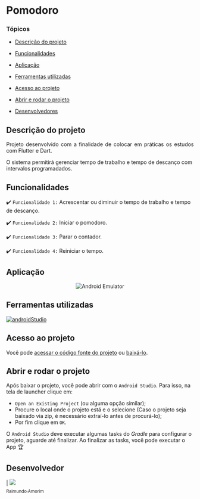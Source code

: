 # Pomodoro

### Tópicos 

- [Descrição do projeto](#descrição-do-projeto)

- [Funcionalidades](#funcionalidades)

- [Aplicação](#aplicação)

- [Ferramentas utilizadas](#ferramentas-utilizadas)

- [Acesso ao projeto](#acesso-ao-projeto)

- [Abrir e rodar o projeto](#abrir-e-rodar-o-projeto)

- [Desenvolvedores](#desenvolvedores)


## Descrição do projeto 

<p align="justify">
 Projeto desenvolvido com a finalidade de colocar em práticas os estudos com Flutter e Dart.

O sistema permitirá gerenciar tempo de trabalho e tempo de descanço com intervalos programadados.


## Funcionalidades

:heavy_check_mark: `Funcionalidade 1:` Acrescentar ou diminuir o tempo de trabalho e tempo de descanço.

:heavy_check_mark: `Funcionalidade 2:` Iniciar o pomodoro.

:heavy_check_mark: `Funcionalidade 3:` Parar o contador.

:heavy_check_mark: `Funcionalidade 4:` Reiniciar o tempo.

## Aplicação

<div align="center">

<!-- ![Android Emulator](https://github.com/rjunioramorim/flutter-pomodoro/blob/main/assets/video-cortado.gif) -->
![Android Emulator](<img src="https://github.com/rjunioramorim/flutter-pomodoro/blob/main/assets/app.gif" width="250" height="250"/>)


  </div>

###

## Ferramentas utilizadas



<a href="https://https://flutter.dev" target="_blank"> <img src="https://storage.googleapis.com/cms-storage-bucket/6a07d8a62f4308d2b854.svg" alt="androidStudio" width="40" height="40"/> </a> 

###

## Acesso ao projeto

Você pode [acessar o código fonte do projeto](https://github.com/rjunioramorim/flutter-pomodoro) ou [baixá-lo](https://github.com/rjunioramorim/flutter-pomodoro/archive/refs/heads/main.zip).

## Abrir e rodar o projeto

Após baixar o projeto, você pode abrir com o `Android Studio`. Para isso, na tela de launcher clique em:

- `Open an Existing Project` (ou alguma opção similar);
- Procure o local onde o projeto está e o selecione (Caso o projeto seja baixado via zip, é necessário extraí-lo antes de procurá-lo);
- Por fim clique em `OK`.

O `Android Studio` deve executar algumas tasks do *Gradle* para configurar o projeto, aguarde até finalizar. Ao finalizar as tasks, você pode executar o App 🏆 

## Desenvolvedor

| [<img src="https://avatars.githubusercontent.com/u/1358245?v=4" width=115><br><sub>Raimundo Amorim</sub>](https://github.com/rjunioramorim) 
